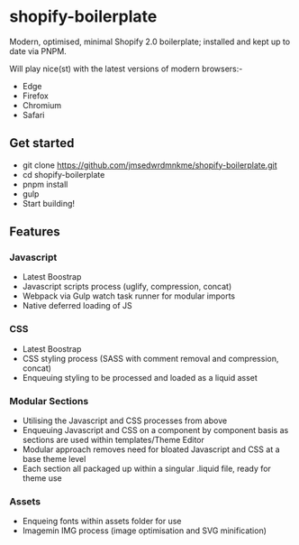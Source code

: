 # shopify-boilerplate
Modern, optimised, minimal Shopify 2.0 boilerplate; installed and kept up to date via PNPM.

Will play nice(st) with the latest versions of modern browsers:-
* Edge
* Firefox
* Chromium
* Safari

## Get started
* git clone https://github.com/jmsedwrdmnkme/shopify-boilerplate.git
* cd shopify-boilerplate
* pnpm install
* gulp
* Start building!

## Features

### Javascript
* Latest Boostrap
* Javascript scripts process (uglify, compression, concat)
* Webpack via Gulp watch task runner for modular imports
* Native deferred loading of JS

### CSS
* Latest Boostrap
* CSS styling process (SASS with comment removal and compression, concat)
* Enqueuing styling to be processed and loaded as a liquid asset

### Modular Sections
* Utilising the Javascript and CSS processes from above
* Enqueuing Javascript and CSS on a component by component basis as sections are used within templates/Theme Editor
* Modular approach removes need for bloated Javascript and CSS at a base theme level
* Each section all packaged up within a singular .liquid file, ready for theme use

### Assets
* Enqueing fonts within assets folder for use
* Imagemin IMG process (image optimisation and SVG minification)
